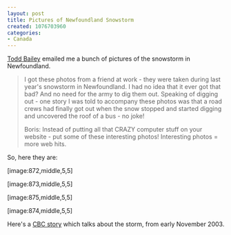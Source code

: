 ```yaml
--- 
layout: post
title: Pictures of Newfoundland Snowstorm
created: 1076703960
categories: 
- Canada
---
```

<p><a href="http://www.bmannconsulting.com/blog/18" title="Todd Bailey's Blog">Todd Bailey</a> emailed me a bunch of pictures of the snowstorm in Newfoundland.</p>

<blockquote>
<p>I got these photos from a friend at work - they were taken during last
year's snowstorm in Newfoundland. I had no idea that it ever got that bad?
And no need for the army to dig them out. Speaking of digging out - one
story I was told to accompany these photos was that a road crews had finally
got out when the snow stopped and started digging and uncovered the roof of
a bus - no joke!</p>

<p>Boris: Instead of putting all that CRAZY computer stuff on your website -
put some of these interesting photos! Interesting photos = more web hits.</p>
</blockquote>

<p>So, here they are:</p>

<!--break-->

[image:872,middle,5,5]

[image:873,middle,5,5]

[image:875,middle,5,5]

[image:874,middle,5,5]

<p>Here's a <a href="http://www.cbc.ca/stories/2003/11/09/nfld_storm031109" title="CBC News: Snowstorm hits Newfoundland and Labrador">CBC story</a> which talks about the storm, from early November 2003.</p>
